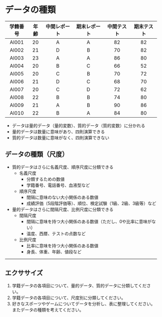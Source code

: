 # データの種類

| 学籍番号 | 年齢 | 中間レポート | 期末レポート | 中間テスト | 期末テスト |
|:--:|:--:|:--:|:--:|:--:|:--:|
| AI001 | 20 | A | A | 82 | 82 |
| AI002 | 21 | D | B | 70 | 82 |
| AI003 | 23 | A | A | 86 | 80 |
| AI004 | 20 | B | C | 66 | 52 |
| AI005 | 20 | C | B | 70 | 72 |
| AI006 | 21 | D | C | 68 | 70 |
| AI007 | 20 | C | D | 72 | 62 |
| AI008 | 22 | B | B | 74 | 80 |
| AI009 | 21 | A | B | 90 | 86 |
| AI010 | 22 | B | A | 84 | 80 |

* データは量的データ（量的変数）、質的データ（質的変数）に分かれる
* 量的データは数量に意味があり、四則演算できる
* 質的データは数量に意味がなく、四則演算できない

## データの種類（尺度）

* 質的データはさらに名義尺度、順序尺度に分類できる
    * 名義尺度
        * 分類するための数値
        * 学籍番号、電話番号、血液型など
    * 順序尺度
        * 間隔に意味のない大小関係のある数値
        * 成績評価（5段階評価等）、順位、検定試験（1級、2級、3級等）など
* 量的データはさらに間隔尺度、比例尺度に分類できる
    * 間隔尺度
        * 間隔に意味を持つ大小関係のある数値（ただし、0や比率に意味がない）
        * 温度、西暦、テストの点数など
    * 比例尺度
        * 比率に意味を持つ大小関係のある数値
        * 身長、体重、年齢、値段など

---

## エクササイズ

1. 学籍データの各項目について、量的データ、質的データに分類してください。
1. 学籍データの各項目について、尺度別に分類してください。
1. 好きなスポーツやゲームについてデータを分析し、表に整理してください。またデータの種類を考えてください。

<!--
名義尺度
    学籍番号
順序尺度
    中間レポート
    期末レポート
間隔尺度	
	中間テスト
    期末テスト
比例尺度
	年齢
-->